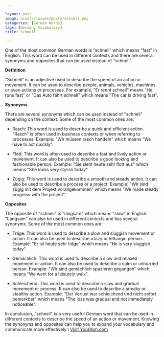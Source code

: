 ```yaml
---

layout: post
image: assets/images/posts/Schnell.png
categories: [German Words]
tags: [German, Vocabulary]
title: Schnell

---
```


One of the most common German words is "schnell" which means "fast" in English. This word can be used in different contexts and there are several synonyms and opposites that can be used instead of "schnell".

**Definition**

"Schnell" is an adjective used to describe the speed of an action or movement. It can be used to describe people, animals, vehicles, machines or even actions or processes. For example, "Er rennt schnell" means "He runs fast" or "Das Auto fährt schnell" which means "The car is driving fast".

**Synonyms**

There are several synonyms which can be used instead of "schnell" depending on the context. Some of the most common ones are:

- Rasch: This word is used to describe a quick and efficient action. "Rasch" is often used in business contexts or when referring to processes. Example: "Wir müssen rasch handeln" which means "We have to act quickly".

- Flott: This word is often used to describe a fast and lively action or movement. It can also be used to describe a good looking and fashionable person. Example: "Sie sieht heute sehr flott aus" which means "She looks very stylish today".

- Zügig: This word is used to describe a smooth and steady action. It can also be used to describe a process or a project. Example: "Wir sind zügig mit dem Projekt vorangekommen" which means "We made steady progress with the project".

**Opposites**

The opposite of "schnell" is "langsam" which means "slow" in English. "Langsam" can also be used in different contexts and has several synonyms. Some of the most common ones are:

- Träge: This word is used to describe a slow and sluggish movement or action. It can also be used to describe a lazy or lethargic person. Example: "Er ist heute sehr träge" which means "He is very sluggish today".

- Gemächlich: This word is used to describe a slow and relaxed movement or action. It can also be used to describe a calm or unhurried person. Example: "Wir sind gemächlich spazieren gegangen" which means "We went for a leisurely walk".

- Schleichend: This word is used to describe a slow and gradual movement or process. It can also be used to describe a sneaky or stealthy action. Example: "Der Verlust war schleichend und nicht sofort bemerkbar" which means "The loss was gradual and not immediately noticeable".

In conclusion, "schnell" is a very useful German word that can be used in different contexts to describe the speed of an action or movement. Knowing the synonyms and opposites can help you to expand your vocabulary and communicate more effectively.\ <a id="yg-widget-0" class="youglish-widget" data-query="Schnell" data-lang="german" data-components="8412" data-auto-start="0" data-bkg-color="theme_light" data-title="How%20to%20pronounce%20Schnell%20in%20German"  rel="nofollow" href="https://youglish.com">Visit YouGlish.com</a><script async src="https://youglish.com/public/emb/widget.js" charset="utf-8"></script>